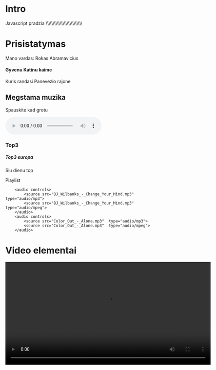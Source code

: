 # Intro
Javascript pradzia
\\\\\\\\\\\\\\\\\\\\\\\\\\\\\\\\\\\\\\\\\\\\\\\\\\\
<!DOCTYPE html>
<html lang="en">
<head>
    <meta charset="UTF-8">
    <meta http-equiv="X-UA-Compatible" content="IE=edge">
    <meta name="viewport" content="width=<device-width>, initial-scale=1.0">
    <title>Document</title>
</head>
<body>
    <h1>Prisistatymas</h1>
  <p>Mano vardas: Rokas Abramavicius</p> 
   <aside>
       <h4>Gyvenu Katinu kaime</h4>
   <p>Kuris randasi Panevezio rajone</p>
    </aside>
    <h2>Megstama muzika</h2>
    <p>Spauskite kad grotu</p>
    <audio controls>
      <source src="muzika.mp3"  type="audio/mp3">
      <source src="muzika.mp3"  type="audio/mpeg">
    </audio>
    <h3>Top3</h3>
    <aside>
        <h5>Top3 europa</h5>
        <p> Siu dienu top</p>
    </aside>
        <p> Playlist</p>
   
        <audio controls>
            <source src="BJ_Wilbanks_-_Change_Your_Mind.mp3"  type="audio/mp3">
            <source src="BJ_Wilbanks_-_Change_Your_Mind.mp3"  type="audio/mpeg">  
        </audio>
        <audio controls>
            <source src="Color_Out_-_Alone.mp3"  type="audio/mp3">
            <source src="Color_Out_-_Alone.mp3"  type="audio/mpeg">
        </audio>
   <h1> Video elementai</h1>
   <video width="640" height="320" controls>
       <source src="video.webm" type="video/webm">
       <source src="movie.ogg" type="video/ogg">
   </video>
</body>
</html>
